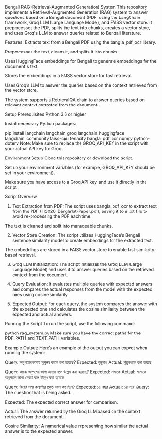 Bengali RAG (Retrieval-Augmented Generation) System
This repository implements a Retrieval-Augmented Generation (RAG) system to answer questions based on a Bengali document (PDF) using the LangChain framework, Groq LLM (Large Language Model), and FAISS vector store. It preprocesses the PDF, splits the text into chunks, creates a vector store, and uses Groq's LLM to answer queries related to Bengali literature.

Features:
Extracts text from a Bengali PDF using the bangla_pdf_ocr library.

Preprocesses the text, cleans it, and splits it into chunks.

Uses HuggingFace embeddings for Bengali to generate embeddings for the document's text.

Stores the embeddings in a FAISS vector store for fast retrieval.

Uses Groq’s LLM to answer the queries based on the context retrieved from the vector store.

The system supports a RetrievalQA chain to answer queries based on relevant context extracted from the document.

Setup
Prerequisites
Python 3.6 or higher

Install necessary Python packages:

pip install langchain langchain_groq langchain_huggingface langchain_community faiss-cpu tenacity bangla_pdf_ocr numpy python-dotenv
Note: Make sure to replace the GROQ_API_KEY in the script with your actual API key for Groq.

Environment Setup
Clone this repository or download the script.

Set up your environment variables (for example, GROQ_API_KEY should be set in your environment).

Make sure you have access to a Groq API key, and use it directly in the script.

Script Overview
1. Text Extraction from PDF:
The script uses bangla_pdf_ocr to extract text from the PDF (HSC26-Bangla1st-Paper.pdf), saving it to a .txt file to avoid re-processing the PDF each time.

The text is cleaned and split into manageable chunks.

2. Vector Store Creation:
The script utilizes HuggingFace’s Bengali sentence similarity model to create embeddings for the extracted text.

The embeddings are stored in a FAISS vector store to enable fast similarity-based retrieval.

3. Groq LLM Initialization:
The script initializes the Groq LLM (Large Language Model) and uses it to answer queries based on the retrieved context from the document.

4. Query Evaluation:
It evaluates multiple queries with expected answers and compares the actual responses from the model with the expected ones using cosine similarity.

5. Expected Output:
For each query, the system compares the answer with the expected one and calculates the cosine similarity between the expected and actual answers.

Running the Script
To run the script, use the following command:

python rag_system.py
Make sure you have the correct paths for the PDF_PATH and TEXT_PATH variables.

Example Output:
Here’s an example of the output you can expect when running the system:

Query: অনুপমের ভাষায় সুপুরুষ কাকে বলা হয়েছে?
Expected: শুম্ভুনাথ
Actual: শুম্ভুনাথকে বলা হয়েছে

Query: কাকে অনুপমের ভাগ্য দেবতা বলে উল্লেখ করা হয়েছে?
Expected: মামাকে
Actual: মামাকে অনুপমের ভাগ্য দেবতা বলে উল্লেখ করা হয়েছে

Query: বিয়ের সময় কল্যাণীর প্রকৃত বয়স কত ছিল?
Expected: ১৫ বছর
Actual: ১৪ বছর
Query: The question that is being asked.

Expected: The expected correct answer for comparison.

Actual: The answer returned by the Groq LLM based on the context retrieved from the document.

Cosine Similarity: A numerical value representing how similar the actual answer is to the expected answer.
